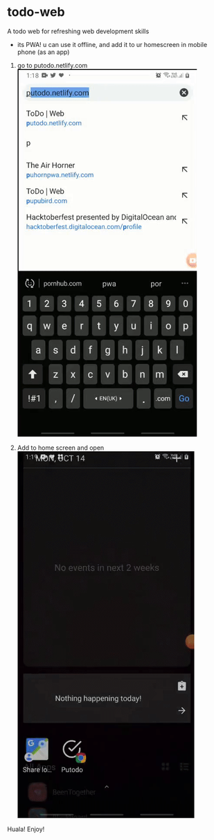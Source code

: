 # todo-web

A todo web for refreshing web development skills

* its PWA! u can use it offline, and add it to ur homescreen in mobile phone (as an app)

1. go to putodo.netlify.com
![Go to link](assets/open-link.gif)

2. Add to home screen and open
![Open](assets/open-app.gif)

Huala! Enjoy!
